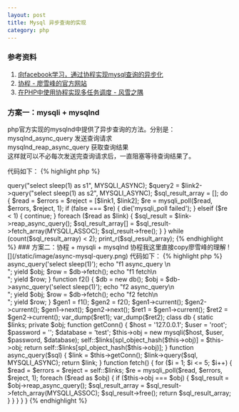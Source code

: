 ```yaml
---
layout: post
title: Mysql 异步查询的实现
category: php
---
```


### 参考资料

1. [向facebook学习，通过协程实现mysql查询的异步化](http://www.bo56.com/%E9%80%9A%E8%BF%87%E5%8D%8F%E7%A8%8B%E5%AE%9E%E7%8E%B0mysql%E6%9F%A5%E8%AF%A2%E7%9A%84%E5%BC%82%E6%AD%A5%E5%8C%96/)
2. [协程 - 廖雪峰的官方网站](http://www.liaoxuefeng.com/wiki/001374738125095c955c1e6d8bb493182103fac9270762a000/0013868328689835ecd883d910145dfa8227b539725e5ed000)
2. [在PHP中使用协程实现多任务调度 - 风雪之隅](http://www.laruence.com/2015/05/28/3038.html)

### 方案一：mysqli + mysqlnd

php官方实现的mysqlnd中提供了异步查询的方法。分别是：<br />
mysqlnd_async_query 发送查询请求<br />
mysqlnd_reap_async_query 获取查询结果<br />
这样就可以不必每次发送完查询请求后，一直阻塞等待查询结果了。<br />

代码如下：
{% highlight php %}
<?php
$link1 = new mysqli('localhost', 'root', '', 'test');
$link2 = new mysqli('localhost', 'root', '', 'test');

$query1 = $link1->query("select sleep(1) as s1", MYSQLI_ASYNC);
$query2 = $link2->query("select sleep(1) as s2", MYSQLI_ASYNC);

$sql_result_array = [];
do {
    $read = $errors = $reject = [$link1, $link2];
    $re = mysqli_poll($read, $errors, $reject, 1);
    if (false === $re) {
        die('mysqli_poll failed');
    } elseif ($re < 1) {
        continue;
    }
    foreach ($read as $link) {
        $sql_result = $link->reap_async_query();
        $sql_result_array[] = $sql_result->fetch_array(MYSQLI_ASSOC);
        $sql_result->free();
    }
} while (count($sql_result_array) < 2);

print_r($sql_result_array);
{% endhighlight %}

### 方案二：协程 + mysqli + mysqlnd

协程我这里直接copy廖雪峰的理解

![](/static/image/async-mysql-query.png)

代码如下：
{% highlight php %}
<?php
function f1()
{
    $db = new db();
    $obj = $db->async_query('select sleep(1)');
    echo "f1 async_query \n<br />";
    yield $obj;
    $row = $db->fetch();
    echo "f1 fetch\n<br />";
    yield $row;
}

function f2()
{
    $db = new db();
    $obj = $db->async_query('select sleep(1)');
    echo "f2 async_query\n<br />";
    yield $obj;
    $row = $db->fetch();
    echo "f2 fetch\n<br />";
    yield $row;
}

$gen1 = f1();
$gen2 = f2();

$gen1->current();
$gen2->current();
$gen1->next();
$gen2->next();

$ret1 = $gen1->current();
$ret2 = $gen2->current();

var_dump($ret1);
var_dump($ret2);

class db
{
    static $links;
    private $obj;

    function getConn()
    {
        $host = '127.0.0.1';
        $user = 'root';
        $password = '';
        $database = 'test';
        $this->obj = new mysqli($host, $user, $password, $database);
        self::$links[spl_object_hash($this->obj)] = $this->obj;
        return self::$links[spl_object_hash($this->obj)];
    }

    function async_query($sql)
    {
        $link = $this->getConn();
        $link->query($sql, MYSQLI_ASYNC);
        return $link;
    }

    function fetch()
    {
        for ($i = 1; $i <= 5; $i++) {
            $read = $errors = $reject = self::$links;
            $re = mysqli_poll($read, $errors, $reject, 1);
            foreach ($read as $obj) {
                if ($this->obj === $obj) {
                    $sql_result = $obj->reap_async_query();
                    $sql_result_array = $sql_result->fetch_array(MYSQLI_ASSOC);
                    $sql_result->free();
                    return $sql_result_array;
                }
            }
        }
    }
}
{% endhighlight %}